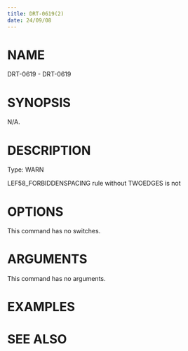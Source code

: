 ```yaml
---
title: DRT-0619(2)
date: 24/09/08
---
```


# NAME

DRT-0619 - DRT-0619

# SYNOPSIS

N/A.

# DESCRIPTION

Type: WARN

LEF58_FORBIDDENSPACING rule without TWOEDGES is not

# OPTIONS

This command has no switches.

# ARGUMENTS

This command has no arguments.

# EXAMPLES

# SEE ALSO
